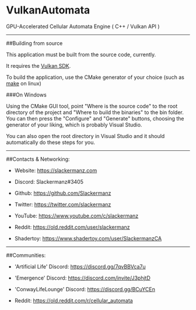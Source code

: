 # VulkanAutomata
GPU-Accelerated Cellular Automata Engine ( C++ / Vulkan API )

---

##Building from source

This application must be built from the source code, currently.

It requires the [Vulkan SDK](https://vulkan.lunarg.com/sdk/home).

To build the application, use the CMake generator of your choice (such as [make](https://www.gnu.org/software/make/) on linux)

###On Windows

Using the CMake GUI tool, point "Where is the source code" to the root directory of the project and "Where to build the binaries" to the bin folder.
You can then press the "Configure" and "Generate" buttons, choosing the generator of your liking, which is probably Visual Studio.

You can also open the root directory in Visual Studio and it should automatically do these steps for you.

---

##Contacts & Networking:

 - Website: https://slackermanz.com

 - Discord: Slackermanz#3405

 - Github: https://github.com/Slackermanz

 - Twitter: https://twitter.com/slackermanz

 - YouTube: https://www.youtube.com/c/slackermanz

 - Reddit: https://old.reddit.com/user/slackermanz

 - Shadertoy: https://www.shadertoy.com/user/SlackermanzCA

---

##Communities:

 - 'Artificial Life' Discord: https://discord.gg/7qvBBVca7u

 - 'Emergence' Discord: https://discord.com/invite/J3phjtD

 - 'ConwayLifeLounge' Discord: https://discord.gg/BCuYCEn

 - Reddit: https://old.reddit.com/r/cellular_automata


